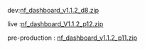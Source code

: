 





dev:[nf_dashboard_v1.1.2_d8.zip](https://github.com/user-attachments/files/18907150/nf_dashboard_v1.1.2_d8.zip)




live :[nf_dashboard_V1.1.2_p12.zip](https://github.com/user-attachments/files/19010782/nf_dashboard_V1.1.2_p12.zip)


pre-production : [nf_dashboard_v1.1.2_p11.zip](https://github.com/user-attachments/files/19007694/nf_dashboard_v1.1.2_p11.zip)
